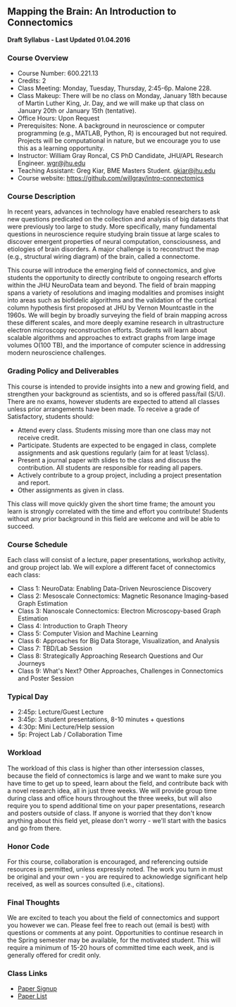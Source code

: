 ## Mapping the Brain:  An Introduction to Connectomics

**Draft Syllabus - Last Updated 01.04.2016**

### Course Overview

- Course Number: 600.221.13
- Credits: 2
- Class Meeting: Monday, Tuesday, Thursday, 2:45-6p. Malone 228.
- Class Makeup: There will be no class on Monday, January 18th because of Martin Luther King, Jr. Day, and we will make up that class on January 20th or January 15th (tentative).
- Office Hours: Upon Request
- Prerequisites: None.  A background in neuroscience or computer programming (e.g., MATLAB, Python, R) is encouraged but not required.  Projects will be computational in nature, but we encourage you to use this as a learning opportunity.
- Instructor: William Gray Roncal, CS PhD Candidate, JHU/APL Research Engineer. wgr@jhu.edu
- Teaching Assistant: Greg Kiar, BME Masters Student. gkiar@jhu.edu
- Course website: https://github.com/willgray/intro-connectomics


### Course Description

In recent years, advances in technology have enabled researchers to ask new questions predicated on the collection and analysis of big datasets that were previously too large to study. More specifically, many fundamental questions in neuroscience require studying brain tissue at large scales to discover emergent properties of neural computation, consciousness, and etiologies of brain disorders. A major challenge is to reconstruct the map (e.g., structural wiring diagram) of the brain, called a connectome.

This course will introduce the emerging field of connectomics, and give students the opportunity to directly contribute to ongoing research efforts within the JHU NeuroData team and beyond. The field of brain mapping spans a variety of resolutions and imaging modalities and promises insight into areas such as biofidelic algorithms and the validation of the cortical column hypothesis first proposed at JHU by Vernon Mountcastle in the 1960s.  We will begin by broadly surveying the field of brain mapping across these different scales, and more deeply examine research in ultrastructure electron microscopy reconstruction efforts.  Students will learn about scalable algorithms and approaches to extract graphs from large image volumes O(100 TB), and the importance of computer science in addressing modern neuroscience challenges.  

### Grading Policy and Deliverables

This course is intended to provide insights into a new and growing field, and strengthen your background as scientists, and so is offered pass/fail (S/U).  There are no exams, however students are expected to attend all classes unless prior arrangements have been made.  To receive a grade of Satisfactory, students should:

- Attend every class.  Students missing more than one class may not receive credit.
- Participate.  Students are expected to be engaged in class, complete assignments and ask questions regularly (aim for at least 1/class).
- Present a journal paper with slides to the class and discuss the contribution.  All students are responsible for reading all papers.
- Actively contribute to a group project, including a project presentation and report.
- Other assignments as given in class.

This class will move quickly given the short time frame; the amount you learn is strongly correlated with the time and effort you contribute!  Students without any prior background in this field are welcome and will be able to succeed.

### Course Schedule
Each class will consist of a lecture, paper presentations, workshop activity, and group project lab.  We will explore a different facet of connectomics each class:

- Class 1:  NeuroData:  Enabling Data-Driven Neuroscience Discovery
- Class 2:  Mesoscale Connectomics:  Magnetic Resonance Imaging-based Graph Estimation
- Class 3:  Nanoscale Connectomics:  Electron Microscopy-based Graph Estimation
- Class 4:  Introduction to Graph Theory
- Class 5:  Computer Vision and Machine Learning
- Class 6:  Approaches for Big Data Storage, Visualization, and Analysis
- Class 7:  TBD/Lab Session
- Class 8:  Strategically Approaching Research Questions and Our Journeys
- Class 9:  What's Next?  Other Approaches, Challenges in Connectomics and Poster Session

### Typical Day

- 2:45p:  Lecture/Guest Lecture
- 3:45p:  3 student presentations, 8-10 minutes + questions
- 4:30p:  Mini Lecture/Help session
- 5p:  Project Lab / Collaboration Time

### Workload

The workload of this class is higher than other intersession classes, because the field of connectomics is large and we want to make sure you have time to get up to speed, learn about the field, and contribute back with a novel research idea, all in just three weeks.  We will provide group time during class and office hours throughout the three weeks, but will also require you to spend additional time on your paper presentations, research and posters outside of class.  If anyone is worried that they don't know anything about this field yet, please don't worry - we'll start with the basics and go from there. 

### Honor Code
For this course, collaboration is encouraged, and referencing outside resources is permitted, unless expressly noted.  The work you turn in must be original and your own - you are required to acknowledge significant help received, as well as sources consulted (i.e., citations).  

### Final Thoughts
We are excited to teach you about the field of connectomics and support you however we can.  Please feel free to reach out (email is best) with questions or comments at any point.
Opportunities to continue research in the Spring semester may be available, for the motivated student.  This will require a minimum of 15-20 hours of committed time each week, and is generally offered for credit only.

### Class Links
- [Paper Signup](https://github.com/willgray/intro-connectomics/blob/master/paper_signup.md)
- [Paper List](https://www.mendeley.com/groups/6030451/2015-connectomics-papers/papers/)
